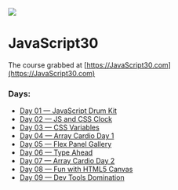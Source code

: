 ![](https://javascript30.com/images/JS3-social-share.png)

# JavaScript30

The course grabbed at [https://JavaScript30.com](https://JavaScript30.com)

### Days:

- [Day 01 — JavaScript Drum Kit](https://manneredboor.github.io/js30/01%20-%20JavaScript%20Drum%20Kit/)
- [Day 02 — JS and CSS Clock](https://manneredboor.github.io/js30/02%20-%20JS%20and%20CSS%20Clock/)
- [Day 03 — CSS Variables](https://manneredboor.github.io/js30/03%20-%20CSS%20Variables/)
- [Day 04 — Array Cardio Day 1](https://manneredboor.github.io/js30/04%20-%20Array%20Cardio%20Day%201/)
- [Day 05 — Flex Panel Gallery](https://manneredboor.github.io/js30/05%20-%20Flex%20Panel%20Gallery/)
- [Day 06 — Type Ahead](https://manneredboor.github.io/js30/06%20-%20Type%20Ahead/)
- [Day 07 — Array Cardio Day 2](https://manneredboor.github.io/js30/07%20-%20Array%20Cardio%20Day%202/)
- [Day 08 — Fun with HTML5 Canvas](https://manneredboor.github.io/js30/08%20-%20Fun%20with%20HTML5%20Canvas/)
- [Day 09 — Dev Tools Domination](https://manneredboor.github.io/js30/09%20-%20Dev%20Tools%20Domination/)
